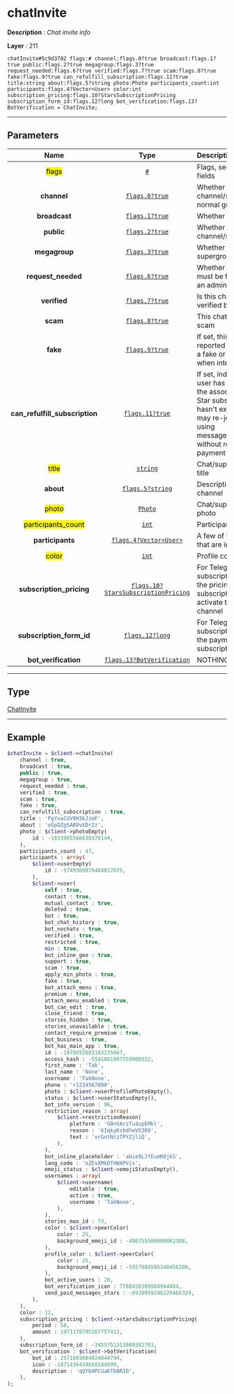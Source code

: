 # chatInvite

**Description** : *Chat invite info*

**Layer** : 211

```tl
chatInvite#5c9d3702 flags:# channel:flags.0?true broadcast:flags.1?true public:flags.2?true megagroup:flags.3?true request_needed:flags.6?true verified:flags.7?true scam:flags.8?true fake:flags.9?true can_refulfill_subscription:flags.11?true title:string about:flags.5?string photo:Photo participants_count:int participants:flags.4?Vector<User> color:int subscription_pricing:flags.10?StarsSubscriptionPricing subscription_form_id:flags.12?long bot_verification:flags.13?BotVerification = ChatInvite;
```

---

## Parameters

| Name | Type | Description |
| :---: | :---: | :--- |
| <mark>flags</mark> | [`#`](type/#) | Flags, see TL conditional fields |
| **channel** | [`flags.0?true`](type/true) | Whether this is a channel/supergroup or a normal group |
| **broadcast** | [`flags.1?true`](type/true) | Whether this is a channel |
| **public** | [`flags.2?true`](type/true) | Whether this is a public channel/supergroup |
| **megagroup** | [`flags.3?true`](type/true) | Whether this is a supergroup |
| **request_needed** | [`flags.6?true`](type/true) | Whether the join request » must be first approved by an administrator |
| **verified** | [`flags.7?true`](type/true) | Is this chat or channel verified by Telegram? |
| **scam** | [`flags.8?true`](type/true) | This chat is probably a scam |
| **fake** | [`flags.9?true`](type/true) | If set, this chat was reported by many users as a fake or scam: be careful when interacting with it |
| **can_refulfill_subscription** | [`flags.11?true`](type/true) | If set, indicates that the user has already paid for the associated Telegram Star subscriptions » and it hasn't expired yet, so they may re-join the channel using messages.importChatInvite without repeating the payment |
| <mark>title</mark> | [`string`](type/string) | Chat/supergroup/channel title |
| **about** | [`flags.5?string`](type/string) | Description of the group of channel |
| <mark>photo</mark> | [`Photo`](type/Photo) | Chat/supergroup/channel photo |
| <mark>participants_count</mark> | [`int`](type/int) | Participant count |
| **participants** | [`flags.4?Vector<User>`](type/User) | A few of the participants that are in the group |
| <mark>color</mark> | [`int`](type/int) | Profile color palette ID |
| **subscription_pricing** | [`flags.10?StarsSubscriptionPricing`](type/StarsSubscriptionPricing) | For Telegram Star subscriptions », contains the pricing of the subscription the user must activate to join the private channel |
| **subscription_form_id** | [`flags.12?long`](type/long) | For Telegram Star subscriptions », the ID of the payment form for the subscription |
| **bot_verification** | [`flags.13?BotVerification`](type/BotVerification) | NOTHING |

---

## Type

[ChatInvite](type/ChatInvite)

---

## Example

```php
$chatInvite = $client->chatInvite(
	channel : true,
	broadcast : true,
	public : true,
	megagroup : true,
	request_needed : true,
	verified : true,
	scam : true,
	fake : true,
	can_refulfill_subscription : true,
	title : 'PgYvaCUV9H3kJimF',
	about : 'oGpQZgSAB9vXDr2z',
	photo : $client->photoEmpty(
		id : -1833905566630376144,
	),
	participants_count : 47,
	participants : array(
		$client->userEmpty(
			id : -5749369079484017875,
		),
		$client->user(
			self : true,
			contact : true,
			mutual_contact : true,
			deleted : true,
			bot : true,
			bot_chat_history : true,
			bot_nochats : true,
			verified : true,
			restricted : true,
			min : true,
			bot_inline_geo : true,
			support : true,
			scam : true,
			apply_min_photo : true,
			fake : true,
			bot_attach_menu : true,
			premium : true,
			attach_menu_enabled : true,
			bot_can_edit : true,
			close_friend : true,
			stories_hidden : true,
			stories_unavailable : true,
			contact_require_premium : true,
			bot_business : true,
			bot_has_main_app : true,
			id : -1978855683183235667,
			access_hash : -5541801807559900322,
			first_name : 'Tak',
			last_name : 'None',
			username : 'TakNone',
			phone : '+1234567890',
			photo : $client->userProfilePhotoEmpty(),
			status : $client->userStatusEmpty(),
			bot_info_version : 96,
			restriction_reason : array(
				$client->restrictionReason(
					platform : 'G0nSArzTu4spEMkl',
					reason : '6IqkyKsbdhwVX309',
					text : 'xrGotNczTPYZjliQ',
				),
			),
			bot_inline_placeholder : 'abie9LJfEumROjkS',
			lang_code : 'oZEvXMkDTHWAPVis',
			emoji_status : $client->emojiStatusEmpty(),
			usernames : array(
				$client->username(
					editable : true,
					active : true,
					username : 'TakNone',
				),
			),
			stories_max_id : 73,
			color : $client->peerColor(
				color : 25,
				background_emoji_id : -406755500600862388,
			),
			profile_color : $client->peerColor(
				color : 25,
				background_emoji_id : -5557984595140456209,
			),
			bot_active_users : 28,
			bot_verification_icon : 7788438309584944484,
			send_paid_messages_stars : -6939959246229466329,
		),
	),
	color : 12,
	subscription_pricing : $client->starsSubscriptionPricing(
		period : 58,
		amount : 1971178795167757413,
	),
	subscription_form_id : -3455751313989381703,
	bot_verification : $client->botVerification(
		bot_id : 2571603084924044794,
		icon : -1871436434658244699,
		description : 'qQYb4PCUaKTkBRIO',
	),
);
```
